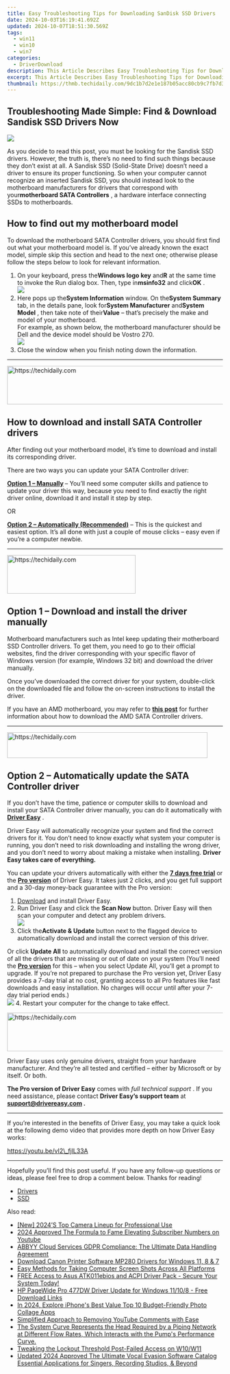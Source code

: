 ```yaml
---
title: Easy Troubleshooting Tips for Downloading SanDisk SSD Drivers
date: 2024-10-03T16:19:41.692Z
updated: 2024-10-07T18:51:30.569Z
tags:
  - win11
  - win10
  - win7
categories:
  - DriverDownload
description: This Article Describes Easy Troubleshooting Tips for Downloading SanDisk SSD Drivers
excerpt: This Article Describes Easy Troubleshooting Tips for Downloading SanDisk SSD Drivers
thumbnail: https://thmb.techidaily.com/9dc1b7d2e1e187b05acc80cb9c7fb7d37982a55474766bf6cca6ff87f0dad9cf.jpg
---
```


## Troubleshooting Made Simple: Find & Download Sandisk SSD Drivers Now

![](https://images.drivereasy.com/wp-content/uploads/2019/07/image-65.png)

 As you decide to read this post, you must be looking for the Sandisk SSD drivers. However, the truth is, there’s no need to find such things because they don’t exist at all. A Sandisk SSD (Solid-State Drive) doesn’t need a driver to ensure its proper functioning. So when your computer cannot recognize an inserted Sandisk SSD, you should instead look to the motherboard manufacturers for drivers that correspond with your**motherboard SATA Controllers** , a hardware interface connecting SSDs to motherboards.

## How to find out my motherboard model

 To download the motherboard SATA Controller drivers, you should first find out what your motherboard model is. If you’ve already known the exact model, simple skip this section and head to the next one; otherwise please follow the steps below to look for relevant information.

1. On your keyboard, press the**Windows logo key** and**R** at the same time to invoke the Run dialog box. Then, type in**msinfo32** and click**OK** .  
![](https://images.drivereasy.com/wp-content/uploads/2019/07/image-69.png)
2. Here pops up the**System Information** window. On the**System Summary** tab, in the details pane, look for**System Manufacturer** and**System Model** , then take note of their**Value** – that’s precisely the make and model of your motherboard.  
 For example, as shown below, the motherboard manufacturer should be Dell and the device model should be Vostro 270.  
![](https://images.drivereasy.com/wp-content/uploads/2019/07/image-70.png)
3. Close the window when you finish noting down the information.

---

<!-- affiliate ads begin -->
<a href="https://appsumo.8odi.net/c/5597632/2137413/7443" target="_top" id="2137413">
  <img src="//a.impactradius-go.com/display-ad/7443-2137413" border="0" alt="https://techidaily.com" width="728" height="90"/>
</a>
<img height="0" width="0" src="https://appsumo.8odi.net/i/5597632/2137413/7443" style="position:absolute;visibility:hidden;" border="0" />
<!-- affiliate ads end -->

## How to download and install SATA Controller drivers

 After finding out your motherboard model, it’s time to download and install its corresponding driver.

There are two ways you can update your SATA Controller driver:

**[Option 1 – Manually](https://tools.techidaily.com/drivereasy/download/) [](https://tools.techidaily.com/drivereasy/download/)**  – You’ll need some computer skills and patience to update your driver this way, because you need to find exactly the right driver online, download it and install it step by step.

OR

**[Option 2 – Automatically (Recommended)](https://www.drivereasy.com/knowledge/how-to-download-sandisk-ssd-drivers-solved/#option2)**  – This is the quickest and easiest option. It’s all done with just a couple of mouse clicks – easy even if you’re a computer newbie.

---

<!-- affiliate ads begin -->
<a href="https://aligracehair.sjv.io/c/5597632/1948949/19272" target="_top" id="1948949">
  <img src="//a.impactradius-go.com/display-ad/19272-1948949" border="0" alt="https://techidaily.com" width="300" height="90"/>
</a>
<img height="0" width="0" src="https://aligracehair.sjv.io/i/5597632/1948949/19272" style="position:absolute;visibility:hidden;" border="0" />
<!-- affiliate ads end -->

## Option 1 – Download and install the driver manually

 Motherboard manufacturers such as Intel keep updating their motherboard SSD Controller drivers. To get them, you need to go to their official websites, find the driver corresponding with your specific flavor of Windows version (for example, Windows 32 bit) and download the driver manually.  
  
 Once you’ve downloaded the correct driver for your system, double-click on the downloaded file and follow the on-screen instructions to install the driver.

 If you have an AMD motherboard, you may refer to **[this post](https://tools.techidaily.com/drivereasy/download/)**  for further information about how to download the AMD SATA Controller drivers.

---

<!-- affiliate ads begin -->
<a href="https://bluettius.sjv.io/c/5597632/2139118/17108" target="_top" id="2139118">
  <img src="//a.impactradius-go.com/display-ad/17108-2139118" border="0" alt="https://techidaily.com" width="468" height="60"/>
</a>
<img height="0" width="0" src="https://bluettius.sjv.io/i/5597632/2139118/17108" style="position:absolute;visibility:hidden;" border="0" />
<!-- affiliate ads end -->

## Option 2 – Automatically update the SATA Controller driver

 If you don’t have the time, patience or computer skills to download and install your SATA Controller driver manually, you can do it automatically with **[Driver Easy](https://tools.techidaily.com/drivereasy/download/)**  .

 Driver Easy will automatically recognize your system and find the correct drivers for it. You don’t need to know exactly what system your computer is running, you don’t need to risk downloading and installing the wrong driver, and you don’t need to worry about making a mistake when installing. **Driver Easy takes care of everything.**

 You can update your drivers automatically with either the [**7 days free trial**](https://tools.techidaily.com/drivereasy/download/) or the [**Pro version**](https://tools.techidaily.com/drivereasy/download/) of Driver Easy. It takes just 2 clicks, and you get full support and a 30-day money-back guarantee with the Pro version:

1. [Download](https://tools.techidaily.com/drivereasy/download/) and install Driver Easy.
2. Run Driver Easy and click the **Scan Now** button. Driver Easy will then scan your computer and detect any problem drivers.  
![](https://www.drivereasy.com/wp-content/uploads/2021/05/de-scan-6.1.png)
3. Click the**Activate & Update** button next to the flagged device to automatically download and install the correct version of this driver.  

 Or click **Update All** to automatically download and install the correct version of all the drivers that are missing or out of date on your system (You’ll need the **[Pro version](https://tools.techidaily.com/drivereasy/download/)**  for this – when you select Update All, you’ll get a prompt to upgrade. If you’re not prepared to purchase the Pro version yet, Driver Easy provides a 7-day trial at no cost, granting access to all Pro features like fast downloads and easy installation. No charges will occur until after your 7-day trial period ends.)  
![](https://www.drivereasy.com/wp-content/uploads/2019/07/Intel-SATA-AHCI-Controller.png)
4. Restart your computer for the change to take effect.

<!-- affiliate ads begin -->
<a href="https://oneplusfr.sjv.io/c/5597632/1622438/14044" target="_top" id="1622438">
  <img src="//a.impactradius-go.com/display-ad/14044-1622438" border="0" alt="https://techidaily.com" width="728" height="90"/>
</a>
<img height="0" width="0" src="https://oneplusfr.sjv.io/i/5597632/1622438/14044" style="position:absolute;visibility:hidden;" border="0" />
<!-- affiliate ads end -->

 Driver Easy uses only genuine drivers, straight from your hardware manufacturer. And they’re all tested and certified – either by Microsoft or by itself. Or both.

**The Pro version of Driver Easy** comes with _full technical support_ . If you need assistance, please contact **Driver Easy’s support team** at **[support@drivereasy.com](https://tools.techidaily.com/drivereasy/download/) .**

---

 If you’re interested in the benefits of Driver Easy, you may take a quick look at the following demo video that provides more depth on how Driver Easy works:

<https://youtu.be/vI2\_fjlL33A>

---

 Hopefully you’ll find this post useful. If you have any follow-up questions or ideas, please feel free to drop a comment below. Thanks for reading!

* [Drivers](https://tools.techidaily.com/drivereasy/download/)
* [SSD](https://tools.techidaily.com/drivereasy/download/)

<ins class="adsbygoogle"
     style="display:block"
     data-ad-format="autorelaxed"
     data-ad-client="ca-pub-7571918770474297"
     data-ad-slot="1223367746"></ins>

<ins class="adsbygoogle"
     style="display:block"
     data-ad-client="ca-pub-7571918770474297"
     data-ad-slot="8358498916"
     data-ad-format="auto"
     data-full-width-responsive="true"></ins>

<span class="atpl-alsoreadstyle">Also read:</span>
<div><ul>
<li><a href="https://fox-links.techidaily.com/new-2024s-top-camera-lineup-for-professional-use/"><u>[New] 2024’S Top Camera Lineup for Professional Use</u></a></li>
<li><a href="https://youtube-stream.techidaily.com/2024-approved-the-formula-to-fame-elevating-subscriber-numbers-on-youtube/"><u>2024 Approved The Formula to Fame Elevating Subscriber Numbers on Youtube</u></a></li>
<li><a href="https://techtrends.techidaily.com/abbyy-cloud-services-gdpr-compliance-the-ultimate-data-handling-agreement/"><u>ABBYY Cloud Services GDPR Compliance: The Ultimate Data Handling Agreement</u></a></li>
<li><a href="https://hardware-help.techidaily.com/download-canon-printer-software-mp280-drivers-for-windows-11-8-and-7/"><u>Download Canon Printer Software MP280 Drivers for Windows 11, 8 & 7</u></a></li>
<li><a href="https://techno-recovery.techidaily.com/easy-methods-for-taking-computer-screen-shots-across-all-platforms/"><u>Easy Methods for Taking Computer Screen Shots Across All Platforms</u></a></li>
<li><a href="https://hardware-help.techidaily.com/free-access-to-asus-atk011ebios-and-acpi-driver-pack-secure-your-system-today/"><u>FREE Access to Asus ATK011ebios and ACPI Driver Pack - Secure Your System Today!</u></a></li>
<li><a href="https://hardware-help.techidaily.com/hp-pagewide-pro-477dw-driver-update-for-windows-11108-free-download-links/"><u>HP PageWide Pro 477DW Driver Update for Windows 11/10/8 - Free Download Links</u></a></li>
<li><a href="https://vp-tips.techidaily.com/in-2024-explore-iphones-best-value-top-10-budget-friendly-photo-collage-apps/"><u>In 2024, Explore iPhone's Best Value Top 10 Budget-Friendly Photo Collage Apps</u></a></li>
<li><a href="https://youtube-clips.techidaily.com/simplified-approach-to-removing-youtube-comments-with-ease/"><u>Simplified Approach to Removing YouTube Comments with Ease</u></a></li>
<li><a href="https://hardware-help.techidaily.com/the-system-curve-represents-the-head-required-by-a-piping-network-at-different-flow-rates-which-interacts-with-the-pumps-performance-curve/"><u>The System Curve Represents the Head Required by a Piping Network at Different Flow Rates, Which Interacts with the Pump's Performance Curve.</u></a></li>
<li><a href="https://win11.techidaily.com/tweaking-the-lockout-threshold-post-failed-access-on-w10w11/"><u>Tweaking the Lockout Threshold Post-Failed Access on W10/W11</u></a></li>
<li><a href="https://voice-adjusting.techidaily.com/updated-2024-approved-the-ultimate-vocal-evasion-software-catalog-essential-applications-for-singers-recording-studios-and-beyond/"><u>Updated 2024 Approved The Ultimate Vocal Evasion Software Catalog Essential Applications for Singers, Recording Studios, & Beyond</u></a></li>
</ul></div>

